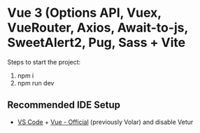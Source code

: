 # Vue 3 (Options API, Vuex, VueRouter, Axios, Await-to-js, SweetAlert2, Pug, Sass + Vite

Steps to start the project:
1. npm i
2. npm run dev

## Recommended IDE Setup

- [VS Code](https://code.visualstudio.com/) + [Vue - Official](https://marketplace.visualstudio.com/items?itemName=Vue.volar) (previously Volar) and disable Vetur
